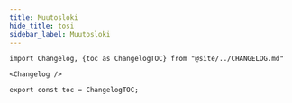 ```yaml
---
title: Muutosloki
hide_title: tosi
sidebar_label: Muutosloki
---
```


```mdx-code-block
import Changelog, {toc as ChangelogTOC} from "@site/../CHANGELOG.md"

<Changelog />

export const toc = ChangelogTOC;
```
